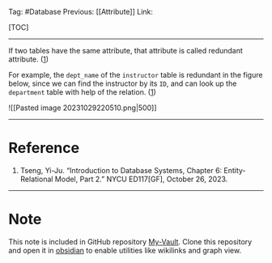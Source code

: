 Tag: #Database 
Previous: [[Attribute]]
Link: 

[TOC]

---

If two tables have the same attribute, that attribute is called redundant attribute. (<u>1</u>)

For example, the `dept_name` of the `instructor` table is redundant in the figure below, since we can find the instructor by its `ID`, and can look up the `department` table with help of the relation. (<u>1</u>)

![[Pasted image 20231029220510.png|500]]

---

# Reference

1. Tseng, Yi-Ju. “Introduction to Database Systems, Chapter 6: Entity-Relational Model, Part 2.” NYCU ED117[GF], October 26, 2023.

---

# Note

This note is included in GitHub repository [My-Vault](https://github.com/LittleD3092/My-Vault.git). Clone this repository and open it in [obsidian](https://obsidian.md/) to enable utilities like wikilinks and graph view.